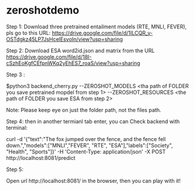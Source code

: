 # zeroshotdemo

Step 1: Download three pretrained entailment models (RTE, MNLI, FEVER), pls go to this URL: https://drive.google.com/file/d/1ILCQR_y-OSTdgkz45LP7JsHcelEsvoIn/view?usp=sharing

Step 2: Download ESA word2id.json and matrix from the URL https://drive.google.com/file/d/18I-cSzhEoKgfCEfpnWKq2yEhES7_roaS/view?usp=sharing

Step 3 : 

$python3 backend_cherry.py --ZEROSHOT_MODELS <tha path of FOLDER you save pretrained mopdel from step 1> --ZEROSHOT_RESOURCES <the path of FOLDER you save ESA from step 2>  

Note: Please keep eye on just the folder path, not the files path. 

Step 4:
then in another termianl tab enter, you can Check backend with terminal:

curl -d '{"text":"The fox jumped over the fence, and the fence fell down.","models":["MNLI","FEVER", "RTE", "ESA"],"labels":["Society", "Health", "Sports"]}' -H 'Content-Type: application/json' -X POST http://localhost:8081/predict

Step 5:
 
Open url http://localhost:8081/ in the browser, then you can play with it!
